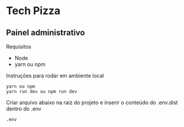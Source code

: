 # Tech Pizza
## Painel administrativo

Requisitos
- Node
- yarn ou npm

Instruções para rodar em ambiente local
```
yarn ou npm
yarn run dev ou npm run dev
```

Criar arquivo abaixo na raiz do projeto e inserir o conteúdo do .env.dist dentro do .env
```
.env
```

